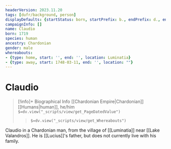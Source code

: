 ```yaml
---
headerVersion: 2023.11.20
tags: [dufr/background, person]
displayDefaults: {startStatus: born, startPrefix: b., endPrefix: d., endStatus: died}
campaignInfo: []
name: Claudio
born: 1719
species: human
ancestry: Chardonian
gender: male
whereabouts:
- {type: home, start: '', end: '', location: Luminatia}
- {type: away, start: 1748-03-11, end: '', location: ""}
---
```

# Claudio
>[!info]+ Biographical Info
> [[Chardonian Empire|Chardonian]] [[Humans|human]], he/him
> `$=dv.view("_scripts/view/get_PageDatedValue")`
>> `$=dv.view("_scripts/view/get_Whereabouts")`

Claudio in a Chardonian man, from the village of [[Luminatia]] near [[Lake Valandros]]. He is [[Lucius]]'s father, but does not currently live with his family. 